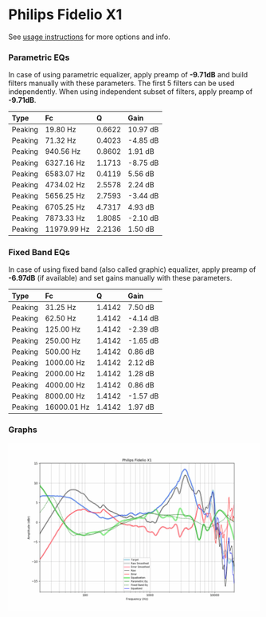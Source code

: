 # Philips Fidelio X1
See [usage instructions](https://github.com/jaakkopasanen/AutoEq#usage) for more options and info.

### Parametric EQs
In case of using parametric equalizer, apply preamp of **-9.71dB** and build filters manually
with these parameters. The first 5 filters can be used independently.
When using independent subset of filters, apply preamp of **-9.71dB**.

| Type    | Fc          |      Q | Gain     |
|:--------|:------------|:-------|:---------|
| Peaking | 19.80 Hz    | 0.6622 | 10.97 dB |
| Peaking | 71.32 Hz    | 0.4023 | -4.85 dB |
| Peaking | 940.56 Hz   | 0.8602 | 1.91 dB  |
| Peaking | 6327.16 Hz  | 1.1713 | -8.75 dB |
| Peaking | 6583.07 Hz  | 0.4119 | 5.56 dB  |
| Peaking | 4734.02 Hz  | 2.5578 | 2.24 dB  |
| Peaking | 5656.25 Hz  | 2.7593 | -3.44 dB |
| Peaking | 6705.25 Hz  | 4.7317 | 4.93 dB  |
| Peaking | 7873.33 Hz  | 1.8085 | -2.10 dB |
| Peaking | 11979.99 Hz | 2.2136 | 1.50 dB  |

### Fixed Band EQs
In case of using fixed band (also called graphic) equalizer, apply preamp of **-6.97dB**
(if available) and set gains manually with these parameters.

| Type    | Fc          |      Q | Gain     |
|:--------|:------------|:-------|:---------|
| Peaking | 31.25 Hz    | 1.4142 | 7.50 dB  |
| Peaking | 62.50 Hz    | 1.4142 | -4.14 dB |
| Peaking | 125.00 Hz   | 1.4142 | -2.39 dB |
| Peaking | 250.00 Hz   | 1.4142 | -1.65 dB |
| Peaking | 500.00 Hz   | 1.4142 | 0.86 dB  |
| Peaking | 1000.00 Hz  | 1.4142 | 2.12 dB  |
| Peaking | 2000.00 Hz  | 1.4142 | 1.28 dB  |
| Peaking | 4000.00 Hz  | 1.4142 | 0.86 dB  |
| Peaking | 8000.00 Hz  | 1.4142 | -1.57 dB |
| Peaking | 16000.01 Hz | 1.4142 | 1.97 dB  |

### Graphs
![](./Philips%20Fidelio%20X1.png)